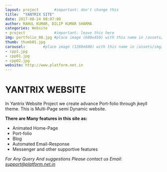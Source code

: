 ```yaml
---
layout: project       #important: don't change this
title:  "YANTRIX SITE"
date: 2017-08-24 08:07:00
author: RAHUL KUMAR, DILIP KUMAR SHARMA
categories: Website
- project             #important: leave this here
img: portfolio_08.jpg #place image (600x450) with this name in /assets/img/project/
thumb: thumb01.jpg
carousel:        #place image (1280x600) with this name in /assets/img/project/carousel/
- cpp1.jpg
- cpp01.jpg
- cpp02.jpg
website: http://www.platform.net.in
---
```


# YANTRIX WEBSITE

In Yantrix Website Project we create advance Port-folio through jkeyll theme. This is Multi-Page semi Dynamic website.

**There are Many features in this site as:** 

   - Animated Home-Page
   - Port-folio
   - Blog
   - Automated Email-Response
   - Messenger and other supportive features

 *For Any Query And suggestions Please contact us
  Email: support@platform.net.in*

